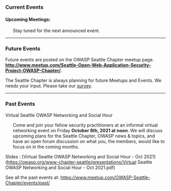 ### Current Events  

#### Upcoming Meetings:  

<ul> <li style="list-style-type: none;">
Stay tuned for the next announced event.
</li> </ul>

---

### Future Events

Future events are posted on the OWASP Seattle Chapter meetup page.
**<http://www.meetup.com/Seattle-Open-Web-Application-Security-Project-OWASP-Chapter/>.**

The Seattle Chapter is always planning for future Meetups and Events. We needs your input. Please take our [survey](https://bit.ly/3yxqXQA).

---

### Past Events

Virtual Seattle OWASP Networking and Social Hour
<ul> <li style="list-style-type: none;">
Come and join your fellow security practitioners at an informal virtual networking event on Friday <b>October 8th, 2021 at noon</b>. We will discuss upcoming plans for the Seattle Chapter, OWASP news & topics, and have an open forum discussion on what you, the members, would like to focus on in the coming months.
</li> </ul>

Slides : [Virtual Seattle OWASP Networking and Social Hour - Oct 2021](https://owasp.org/www-chapter-seattle/presentations/Virtual Seattle OWASP Networking and Social Hour - Oct 2021.pdf)

See all the past events at: https://www.meetup.com/OWASP-Seattle-Chapter/events/past/